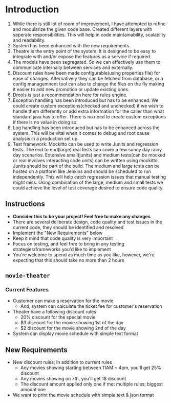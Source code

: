 # Introduction
 
1) While there is still lot of room of improvement, I have attempted to refine and modularize the given code base. Created different layers with seperate responsibilities. 
This will help in code maintainability, scalabilty and readability.
2) System has been enhanced with the new requirements.
3) Theatre is the entry point of the system. It is designed to be easy to integrate with and/or expose the features as a service if required
4) The models have been segregated. So we can effectively use them to communicate internally between services and externally. 
5) Discount rules have been made configurable(using properties file) for ease of changes. 
Alternatively they can be fetched from database, or a config managemnent tool can also to change the files on the fly
making it easier to add new promotion or update existing ones. 
6) Drools is just a recommendation here for rules engine. 
7) Exception handling has been introduced but has to be enhanced.
We could create custom exceptions(checked and unchecked) if we wish to handle them differently or add extra information for the caller than what standard java has to offer. 
There is no need to create custom exceptions if there is no value in doing so. 
8) Log handling has been introduced but has to be enhanced across the system. This will be vital when it comes to debug and root cause analysis in a production set up. 
9) Test framework: Mockitto can be used to write Junits and regression tests. 
The end to end(large) real tests can cover a few sunny day rainy day scenarios.
Extensive small(junits) and medium tests(can be mocked or real involves interacting code units) can be written using mockitto. 
Junits should be part of the build. The medium and large tests can be hosted on a platform like Jenkins and should be scheduled to run independently.
This will help catch regression issues that manual testing might miss.
Using combination of the large, medium and small tests we could achieve the level of test coverage desired to ensure code quality.

## Instructions
* **Consider this to be your project! Feel free to make any changes**
* There are several deliberate design, code quality and test issues in the current code, they should be identified and resolved
* Implement the "New Requirements" below
* Keep it mind that code quality is very important
* Focus on testing, and feel free to bring in any testing strategies/frameworks you'd like to implement
* You're welcome to spend as much time as you like, however, we're expecting that this should take no more than 2 hours

## `movie-theater`

### Current Features
* Customer can make a reservation for the movie
  * And, system can calculate the ticket fee for customer's reservation
* Theater have a following discount rules
  * 20% discount for the special movie
  * $3 discount for the movie showing 1st of the day
  * $2 discount for the movie showing 2nd of the day
* System can display movie schedule with simple text format

## New Requirements
* New discount rules; In addition to current rules
  * Any movies showing starting between 11AM ~ 4pm, you'll get 25% discount
  * Any movies showing on 7th, you'll get 1$ discount
  * The discount amount applied only one if met multiple rules; biggest amount one
* We want to print the movie schedule with simple text & json format